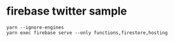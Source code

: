 # firebase twitter sample

```
yarn --ignore-engines
yarn exec firebase serve --only functions,firestore,hosting
```
